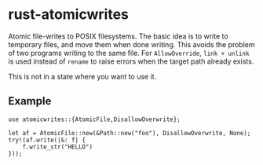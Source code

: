 # rust-atomicwrites

Atomic file-writes to POSIX filesystems. The basic idea is to write to
temporary files, and move them when done writing. This avoids the problem of
two programs writing to the same file. For `AllowOverride`, `link + unlink` is
used instead of `rename` to raise errors when the target path already exists.

This is not in a state where you want to use it.

## Example

    use atomicwrites::{AtomicFile,DisallowOverwrite};

    let af = AtomicFile::new(&Path::new("foo"), DisallowOverwrite, None);
    try!(af.write(|&: f| {
        f.write_str("HELLO")
    }));
